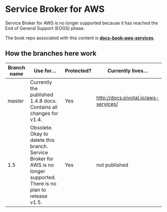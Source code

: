 # Service Broker for AWS

Service Broker for AWS is no longer supported
because it has reached the End of General Support (EOGS) phase.

The book repo associated with this content is [**docs-book-aws-services**](https://github.com/pivotal-cf/docs-book-aws-services/).

## How the branches here work

| Branch name | Use for… | Protected? | Currently lives…
|-------------| ------| ------| ------|
| master      | Currently the published 1.4.8 docs. Contains all changes for v1.4. | Yes | http://docs.pivotal.io/aws-services/ |
| 1.5         | Obsolete. Okay to delete this branch. Service Broker for AWS is no longer supported. There is no plan to release v1.5. | Yes | not published |
